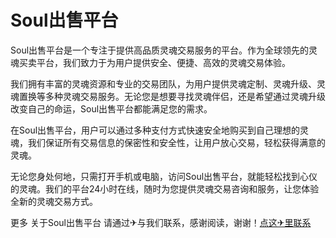 # Soul出售平台

Soul出售平台是一个专注于提供高品质灵魂交易服务的平台。作为全球领先的灵魂买卖平台，我们致力于为用户提供安全、便捷、高效的灵魂交易体验。

我们拥有丰富的灵魂资源和专业的交易团队，为用户提供灵魂定制、灵魂升级、灵魂置换等多种灵魂交易服务。无论您是想要寻找灵魂伴侣，还是希望通过灵魂升级改变自己的命运，Soul出售平台都能满足您的需求。

在Soul出售平台，用户可以通过多种支付方式快速安全地购买到自己理想的灵魂，我们保证所有交易信息的保密性和安全性，让用户放心交易，轻松获得满意的灵魂。

无论您身处何地，只需打开手机或电脑，访问Soul出售平台，就能轻松找到心仪的灵魂。我们的平台24小时在线，随时为您提供灵魂交易咨询和服务，让您体验全新的灵魂交易方式。

更多 关于Soul出售平台 请通过✈与我们联系，感谢阅读，谢谢！[点这✈里联系](https://b.k02.cc)